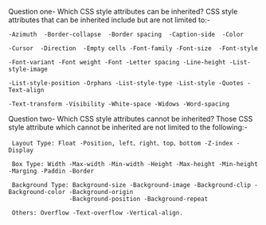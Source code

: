 Question one- Which CSS style attributes can be inherited?
CSS style attributes that can be inherited include but are not limited to:-

    -Azimuth  -Border-collapse  -Border spacing  -Caption-side  -Color

    -Cursor  -Direction  -Empty cells -Font-family -Font-size  -Font-style

    -Font-variant -Font weight -Font -Letter spacing -Line-height -List-style-image

    -List-style-position -Orphans -List-style-type -List-style -Quotes -Text-align

    -Text-transform -Visibility -White-space -Widows -Word-spacing

Question two- Which CSS style attributes cannot be inherited?
Those CSS style attribute which cannot be inherited are not limited to the following:-

     Layout Type: Float -Position, left、right、top、bottom -Z-index -Display

     Box Type: Width -Max-width -Min-width -Height -Max-height -Min-height -Marging -Paddin -Border

     Background Type: Background-size -Background-image -Background-clip -Background-color -Background-origin
                     -Background-position -Background-repeat

     Others: Overflow -Text-overflow -Vertical-align.